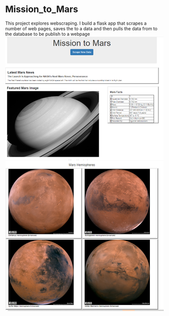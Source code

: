 # Mission_to_Mars
This project explores webscraping. I build a flask app that scrapes a number of web pages, saves the to a data and then pulls the data from to the database to be publish to a webpage
![image 1](https://github.com/clemiblac/Mission_to_Mars/blob/master/images_of_final_app/final_app_1.PNG)
![image 2](https://github.com/clemiblac/Mission_to_Mars/blob/master/images_of_final_app/final_app_2.PNG)
